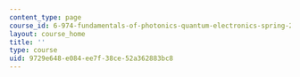 ```yaml
---
content_type: page
course_id: 6-974-fundamentals-of-photonics-quantum-electronics-spring-2006
layout: course_home
title: ''
type: course
uid: 9729e648-e084-ee7f-38ce-52a362883bc8
---
```

